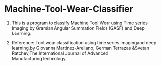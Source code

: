 # Machine-Tool-Wear-Classifier

1. This is a program to classify Machine Tool Wear using Time series Imaging by Gramian Angular Summation Fields (GASF) and Deep Learning.

2. Reference: Tool wear classification using time series imagingand deep learning.by Giovanna Martínez-Arellano, German Terrazas &Svetan Ratchev,The International Journal of Advanced ManufacturingTechnology.
